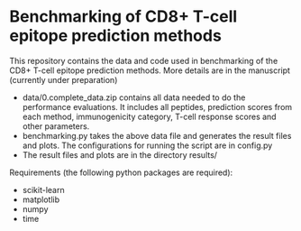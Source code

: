 # Benchmarking of CD8+ T-cell epitope prediction methods

This repository contains the data and code used in benchmarking of the CD8+ T-cell epitope prediction methods.
More details are in the manuscript (currently under preparation) 

- data/0.complete_data.zip contains all data needed to do the performance evaluations. It includes all peptides, prediction scores from each method, immunogenicity category, T-cell response scores and other parameters.
- benchmarking.py takes the above data file and generates the result files and plots. The configurations for running the script are in config.py
- The result files and plots are in the directory results/

Requirements (the following python packages are required):
- scikit-learn
- matplotlib
- numpy
- time